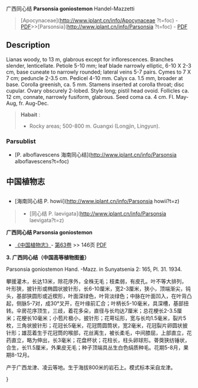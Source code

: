 广西同心结 **Parsonsia goniostemon** Handel-Mazzetti

> [Apocynaceae](http://www.iplant.cn/info/Apocynaceae ?t=foc) - [PDF](http://iplant.cn/foc/pdf/Apocynaceae.pdf)>>[Parsonsia](http://www.iplant.cn/info/Parsonsia ?t=foc) - [PDF](http://www.iplant.cn/foc/pdf/Parsonsia.pdf)

## Description

Lianas woody, to 13 m, glabrous except for inflorescences. Branches slender, lenticellate. Petiole 5-10 mm; leaf blade narrowly elliptic, 6-10 X 2-3 cm, base cuneate to narrowly rounded; lateral veins 5-7 pairs. Cymes to 7 X 7 cm; peduncle 2-3.5 cm. Pedicel 4-10 mm. Calyx ca. 1.5 mm, broader at base. Corolla greenish, ca. 5 mm. Stamens inserted at corolla throat; disc cupular. Ovary obscurely 2-lobed. Style long; pistil head ovoid. Follicles ca. 12 cm, connate, narrowly fusiform, glabrous. Seed coma ca. 4 cm. Fl. May-Aug, fr. Aug-Dec.

> **Habait** : 
>* Rocky areas; 500-800 m. Guangxi (Longjin, Lingyun).

### Parsublist

* [P.  alboflavescens  海南同心结](http://www.iplant.cn/info/Parsonsia alboflavescens?t=foc)

## 中国植物志

## 
* [海南同心结  P.  howii](http://www.iplant.cn/info/Parsonsia howii?t=z)
> * [同心结  P.  laevigata](http://www.iplant.cn/info/Parsonsia laevigata?t=z)

**广西同心结 Parsonsia goniostemon**

* [《中国植物志》](http://www.iplant.cn/frps)- [第63卷](http://www.iplant.cn/frps/vol/63) >> 146页 [PDF](http://www.iplant.cn/frps/pdf/63/146.pdf)

**3. 广西同心结（中国高等植物图鉴）**

Parsonsia goniostemon Hand. -Mazz. in Sunyatsenia 2: 165, Pl. 31. 1934.

攀援灌木，长达13米，除花序外，全株无毛；枝柔弱，有皮孔。叶不等大排列，叶形狭，披针形或椭圆状披针形，长6-10厘米，宽2-3厘米，狭小，顶端渐尖，钝头，基部狭圆形或近楔形，叶面深绿色，叶背淡绿色；中脉在叶面凹入，在叶背凸起，侧脉5-7对，成30°叉开，在叶缘前汇合；叶柄长5-10毫米，具深槽，基部扭转。伞房花序顶生，三歧，着花多朵，直径与长均达7厘米；总花梗长2-3.5厘米；花梗长10毫米；小苞片极小，披针形；花萼坛形，宽与长均1.5毫米，裂片5枚，三角状披针形；花冠长5毫米，花冠筒圆筒状，宽2毫米，花冠裂片卵圆状披针形；雄蕊着生于花冠筒的喉部，花丝离生，被长柔毛，中间膝屈，上部直立，花药直立，略为伸出，长3毫米；花盘杯状；花柱长，柱头卵球形。蓇葖狭纺锤状，合生，长11.5厘米，外果皮无毛；种子顶端具丛生白色绢质种毛。花期5-8月，果期8-12月。

产于广西龙津、凌云等地。生于海拔800米的岩石上。模式标本采自龙津。

}